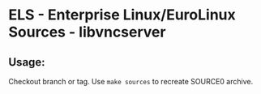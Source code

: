 # ELS - Enterprise Linux/EuroLinux Sources - libvncserver
 
## Usage:
  Checkout branch or tag. Use `make sources` to recreate  SOURCE0 archive.
